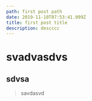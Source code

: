 ```yaml
---
path: first post path
date: 2019-11-10T07:53:41.099Z
title: first post title
description: descccc
---
```

# svadvasdvs

## sdvsa

> savdasvd
